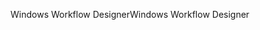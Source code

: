 <span data-ttu-id="e0a73-101">Windows Workflow Designer</span><span class="sxs-lookup"><span data-stu-id="e0a73-101">Windows Workflow Designer</span></span>